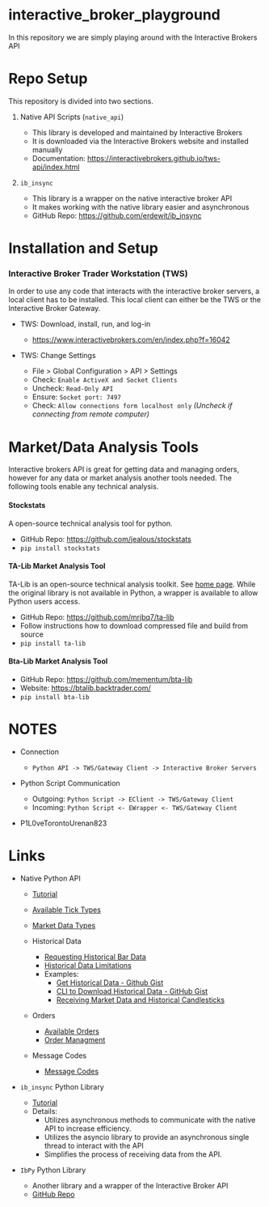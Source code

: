 # interactive_broker_playground

In this repository we are simply playing around with the Interactive Brokers API

# Repo Setup

This repository is divided into two sections.

1. Native API Scripts (`native_api`)

   - This library is developed and maintained by Interactive Brokers
   - It is downloaded via the Interactive Brokers website and installed manually
   - Documentation: https://interactivebrokers.github.io/tws-api/index.html

2. `ib_insync`
   - This library is a wrapper on the native interactive broker API
   - It makes working with the native library easier and asynchronous
   - GitHub Repo: https://github.com/erdewit/ib_insync

# Installation and Setup

### Interactive Broker Trader Workstation (TWS)

In order to use any code that interacts with the interactive broker servers, a local client has to be installed.
This local client can either be the TWS or the Interactive Broker Gateway.

- TWS: Download, install, run, and log-in

  - https://www.interactivebrokers.com/en/index.php?f=16042

- TWS: Change Settings
  - File > Global Configuration > API > Settings
  - Check: `Enable ActiveX and Socket Clients`
  - Uncheck: `Read-Only API`
  - Ensure: `Socket port: 7497`
  - Check: `Allow connections form localhost only` _(Uncheck if connecting from remote computer)_

# Market/Data Analysis Tools

Interactive brokers API is great for getting data and managing orders, however for any data or market analysis another tools needed. The following tools enable any technical analysis.

#### Stockstats

A open-source technical analysis tool for python.

- GitHub Repo: https://github.com/jealous/stockstats
- `pip install stockstats`

#### TA-Lib Market Analysis Tool

TA-Lib is an open-source technical analysis toolkit. See [home page](https://ta-lib.org/).
While the original library is not available in Python, a wrapper is available to allow Python users access.

- GitHub Repo: https://github.com/mrjbq7/ta-lib
- Follow instructions how to download compressed file and build from source
- `pip install ta-lib`

#### Bta-Lib Market Analysis Tool

- GitHub Repo: https://github.com/mementum/bta-lib
- Website: https://btalib.backtrader.com/
- `pip install bta-lib`

# NOTES

- Connection

  - `Python API -> TWS/Gateway Client -> Interactive Broker Servers`

- Python Script Communication

  - Outgoing: `Python Script -> EClient -> TWS/Gateway Client`
  - Incoming: `Python Script <- EWrapper <- TWS/Gateway Client`

- P1L0veTorontoUrenan823

# Links

- Native Python API

  - [Tutorial](https://algotrading101.com/learn/interactive-brokers-python-api-native-guide/)
  - [Available Tick Types](https://interactivebrokers.github.io/tws-api/tick_types.html)
  - [Market Data Types](https://interactivebrokers.github.io/tws-api/market_data_type.html)

  - Historical Data

    - [Requesting Historical Bar Data](https://interactivebrokers.github.io/tws-api/historical_bars.html)
    - [Historical Data Limitations](https://interactivebrokers.github.io/tws-api/historical_limitations.html)
    - Examples:
      - [Get Historical Data - Github Gist](https://gist.github.com/robcarver17/f50aeebc2ecd084f818706d9f05c1eb4#file-temp-py)
      - [CLI to Download Historical Data - GitHub Gist](https://gist.github.com/wrighter/dd201adb09518b3c1d862255238d2534)
      - [Receiving Market Data and Historical Candlesticks](https://tradersacademy.online/trading-topics/trader-workstation-tws/receiving-market-data-and-historical-candlesticks)

  - Orders

    - [Available Orders](https://interactivebrokers.github.io/tws-api/available_orders.html)
    - [Order Managment](https://interactivebrokers.github.io/tws-api/order_management.html)

  - Message Codes
    - [Message Codes](https://interactivebrokers.github.io/tws-api/message_codes.html)

- `ib_insync` Python Library

  - [Tutorial](https://algotrading101.com/learn/ib_insync-interactive-brokers-api-guide/)
  - Details:
    - Utilizes asynchronous methods to communicate with the native API to increase efficiency.
    - Utilizes the asyncio library to provide an asynchronous single thread to interact with the API
    - Simplifies the process of receiving data from the API.

- `IbPy` Python Library
  - Another library and a wrapper of the Interactive Broker API
  - [GitHub Repo](https://github.com/blampe/IbPy)
